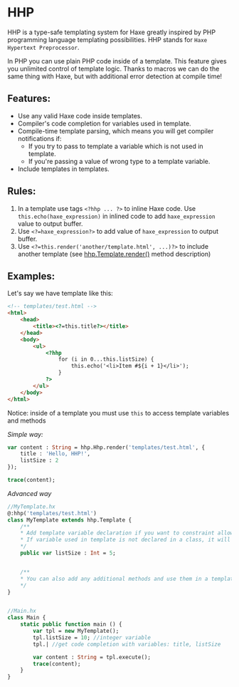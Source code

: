 HHP
===
HHP is a type-safe templating system for Haxe greatly inspired by PHP programming language templating possibilities.
HHP stands for `Haxe Hypertext Preprocessor`.

In PHP you can use plain PHP code inside of a template. This feature gives you unlimited control of template logic.
Thanks to macros we can do the same thing with Haxe, but with additional error detection at compile time!

Features:
---------------
* Use any valid Haxe code inside templates.
* Compiler's code completion for variables used in template.
* Compile-time template parsing, which means you will get compiler notifications if:
    * If you try to pass to template a variable which is not used in template.
    * If you're passing a value of wrong type to a template variable.
* Include templates in templates.

Rules:
---------------
1. In a template use tags `<?hhp ... ?>` to inline Haxe code. Use `this.echo(haxe_expression)` in inlined code to add `haxe_expression` value to output buffer.
1. Use `<?=haxe_expression?>` to add value of `haxe_expression` to output buffer.
1. Use `<?=this.render('another/template.html', ...)?>` to include another template (see [hhp.Template.render()](https://github.com/RealyUniqueName/HHP/blob/master/src/hhp/Template.hx#L82) method description)


Examples:
---------------
Let's say we have template like this:
```html
<!-- templates/test.html -->
<html>
    <head>
        <title><?=this.title?></title>
    </head>
    <body>
        <ul>
            <?hhp
                for (i in 0...this.listSize) {
                    this.echo('<li>Item #${i + 1}</li>');
                }
            ?>
        </ul>
    </body>
</html>
```
Notice: inside of a template you must use `this` to access template variables and methods

*Simple way:*

```Haxe
var content : String = hhp.Hhp.render('templates/test.html', {
    title : 'Hello, HHP!',
    listSize : 2
});

trace(content);
```

*Advanced way*
```Haxe
//MyTemplate.hx
@:hhp('templates/test.html')
class MyTemplate extends hhp.Template {
    /**
    * Add template variable declaration if you want to constraint allowed type or set default value for this variable.
    * If variable used in template is not declared in a class, it will be Dynamic.
    */
    public var listSize : Int = 5;


    /**
    * You can also add any additional methods and use them in a template.
    */
}


//Main.hx
class Main {
    static public function main () {
        var tpl = new MyTemplate();
        tpl.listSize = 10; //integer variable
        tpl.| //get code completion with variables: title, listSize

        var content : String = tpl.execute();
        trace(content);
    }
}
```